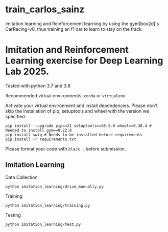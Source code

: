 # train_carlos_sainz
Imitation learning and Reinforcement learning by using the gym[box2d]'s CarRacing-v0, thus training an f1 car to learn to stay on the track.



# Imitation and Reinforcement Learning exercise for Deep Learning Lab 2025. 
Tested with python 3.7 and 3.8

Recommended virtual environments: `conda` or `virtualenv`.

Activate your virtual environment and install dependencies. Please don't skip the installation of pip, setuptools and wheel with the version we specified.
```[bash]
pip install --upgrade pip==21 setuptools==65.5.0 wheel==0.38.4 # Needed to install gym==0.22.0
pip install swig # Needs to be installed before requirements
pip install -r requirements.txt
```

Please format your code with `black .` before submission.

## Imitation Learning
Data Collection
```[bash]
python imitation_learning/drive_manually.py
```

Training
```[bash]
python imitation_learning/training.py
```

Testing
```[bash]
python imitation_learning/test.py
```

